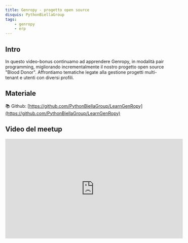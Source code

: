 ```yaml
---
title: Genropy - progetto open source
disquis: PythonBiellaGroup
tags:
    - genropy
    - erp
---
```


## Intro

In questo video-bonus continuamo ad apprendere Genropy, in modalità pair programming, migliorando incrementalmente il nostro progetto open source "Blood Donor".
Affrontiamo tematiche legate alla gestione progetti multi-tenant e utenti con diversi profili.

## Materiale

📚 Github:
[https://github.com/PythonBiellaGroup/LearnGenRopy](https://github.com/PythonBiellaGroup/LearnGenRopy)

## Video del meetup

<iframe width="560" height="315" src="https://www.youtube.com/embed/aeR-LVCa4H4?si=BjdNedGzv0yQJkgO" title="YouTube video player" frameborder="0" allow="accelerometer; autoplay; clipboard-write; encrypted-media; gyroscope; picture-in-picture; web-share" allowfullscreen></iframe>